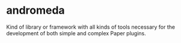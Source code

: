 # andromeda
Kind of library or framework with all kinds of tools necessary for the development of both simple and complex Paper plugins.
